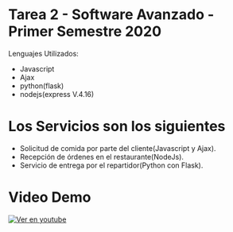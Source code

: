 # Tarea 2 - Software Avanzado - Primer Semestre 2020 

Lenguajes Utilizados:
  - Javascript
  - Ajax
  - python(flask)
  - nodejs(express V.4.16)

# Los Servicios son los siguientes
- Solicitud de comida por parte del cliente(Javascript y Ajax).
- Recepción de órdenes en el restaurante(NodeJs).
- Servicio de entrega por el repartidor(Python con Flask).

# Video Demo
   [![Ver en youtube](https://img.youtube.com/vi/MnxKbHRv-tc/0.jpg)](https://youtu.be/MnxKbHRv-tc)
